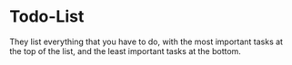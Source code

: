 # Todo-List
They list everything that you have to do, with the most important tasks at the top of the list, and the least important tasks at the bottom. 
